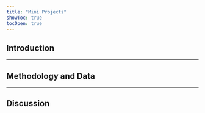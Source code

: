 ```yaml
---
title: "Mini Projects"
showToc: true
tocOpen: true
---
```


## Introduction


---


## Methodology and Data


---


## Discussion
